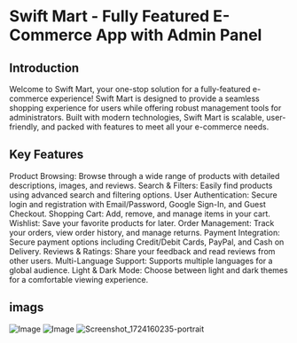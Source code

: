# Swift Mart - Fully Featured E-Commerce App with Admin Panel

## Introduction

Welcome to Swift Mart, your one-stop solution for a fully-featured e-commerce experience! Swift Mart is designed to provide a seamless shopping experience for users while offering robust management tools for administrators. Built with modern technologies, Swift Mart is scalable, user-friendly, and packed with features to meet all your e-commerce needs.

## Key Features

Product Browsing: Browse through a wide range of products with detailed descriptions, images, and reviews.
Search & Filters: Easily find products using advanced search and filtering options.
User Authentication: Secure login and registration with Email/Password, Google Sign-In, and Guest Checkout.
Shopping Cart: Add, remove, and manage items in your cart.
Wishlist: Save your favorite products for later.
Order Management: Track your orders, view order history, and manage returns.
Payment Integration: Secure payment options including Credit/Debit Cards, PayPal, and Cash on Delivery.
Reviews & Ratings: Share your feedback and read reviews from other users.
Multi-Language Support: Supports multiple languages for a global audience.
Light & Dark Mode: Choose between light and dark themes for a comfortable viewing experience.


## imags
![Image](https://github.com/user-attachments/assets/97006cc3-e727-43ad-b9da-cf8ac7bec7d7)
![Image](https://github.com/user-attachments/assets/cbe4c0b8-350f-448b-afd5-e54e00a77f92)
![Screenshot_1724160235-portrait](https://github.com/user-attachments/assets/279b8d54-0680-4413-be8f-e2cfd6550cce)
